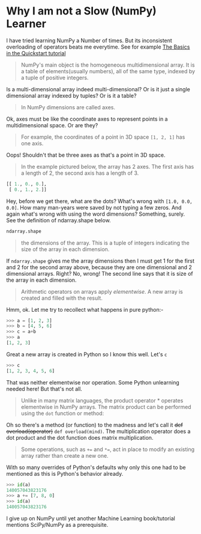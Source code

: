 # Why I am not a Slow (NumPy) Learner 

I have tried learning NumPy a Number of times. But its inconsistent overloading of operators beats me everytime. See for example [The Basics in the Quickstart tutorial](https://docs.scipy.org/doc/numpy/user/quickstart.html)

> NumPy's main object is the homogeneous multidimensional array. It is a table of elements(usually numbers), all of the same type, indexed by a tuple of positive integers.

Is a multi-dimensional array indeed multi-dimensional? Or is it just a single dimensional array indexed by tuples? Or is it a table?

> In NumPy dimensions are called axes.

Ok, axes must be like the coordinate axes to represent points in a multidimensional space. Or are they?

> For example, the coordinates of a point in 3D space `[1, 2, 1]` has one axis. 

Oops! Shouldn't that be three axes as that's a point in 3D space.

> In the example pictured below, the array has 2 axes. The first axis has a length of 2, the second axis has a length of 3.

```python
[[ 1., 0., 0.],
 [ 0., 1., 2.]]
```

Hey, before we get there, what are the dots? What's wrong with `[1.0, 0.0, 0.0]`. How many man-years were saved by not typing a few zeros. And again what's wrong with using the word dimensions? Something, surely. See the definition of ndarray.shape below.

```python
ndarray.shape
```
> the dimensions of the array. This is a tuple of integers indicating the size of the array in each dimension.

If `ndarray.shape` gives me the array dimensions then I must get 1 for the first and 2 for the second array above, because they are one dimensional and 2 dimensional arrays. Right? No, wrong! The second line says that it is size of the array in each dimension.

> Arithmetic operators on arrays apply *elementwise*. A new array is created and filled with the result.

Hmm, ok. Let me try to recollect what happens in pure python:-

```python
>>> a = [1, 2, 3] 
>>> b = [4, 5, 6]
>>> c = a+b
>>> a 
[1, 2, 3]
```

Great a new array is created in Python so I know this well. Let's `c`

```python
>>> c
[1, 2, 3, 4, 5, 6]
```

That was neither elementwise nor operation. Some Python unlearning needed here! But that's not all.

> Unlike in many matrix languages, the product operator * operates elementwise in NumPy arrays. The matrix product can be performed using the `dot` function or method:

Oh so there's a method (or function) to the madness and let's call it ~~def overload(operator)~~ `def overload(mind)`. The multiplication operator does a dot product and the dot function does matrix multiplication. 

> Some operations, such as `+=` and `*=`, act in place to modify an existing array rather than create a new one.

With so many overrides of Python's defaults why only this one had to be mentioned as this is Python's behavior already.

```python
>>> id(a)
140057043823176
>>> a += [7, 8, 0]
>>> id(a)
140057043823176
```

I give up on NumPy until yet another Machine Learning book/tutorial mentions SciPy/NumPy as a prerequisite.
